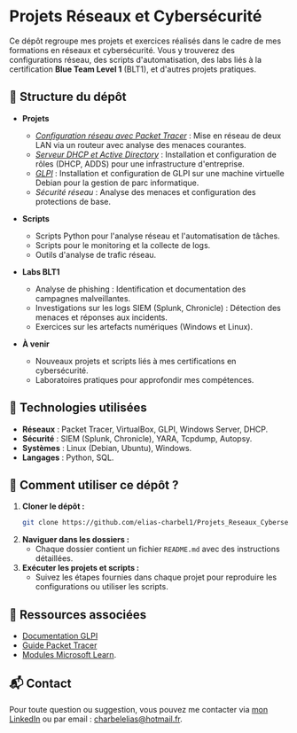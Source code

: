 # Projets Réseaux et Cybersécurité

Ce dépôt regroupe mes projets et exercices réalisés dans le cadre de mes formations en réseaux et cybersécurité. Vous y trouverez des configurations réseau, des scripts d'automatisation, des labs liés à la certification **Blue Team Level 1** (BLT1), et d'autres projets pratiques.

## 📁 Structure du dépôt

- **Projets**
  - *[Configuration réseau avec Packet Tracer](./Projets/Projet_Reseaux/Connexion_LAN)* : Mise en réseau de deux LAN via un routeur avec analyse des menaces courantes.
  - *[Serveur DHCP et Active Directory](./Projets/Projet_Administration/Active_Directory)* : Installation et configuration de rôles (DHCP, ADDS) pour une infrastructure d'entreprise.
  - *[GLPI](./Projets/Projets_Cybersecurite/GLPI)* : Installation et configuration de GLPI sur une machine virtuelle Debian pour la gestion de parc informatique.
  - *Sécurité réseau* : Analyse des menaces et configuration des protections de base.

- **Scripts**
  - Scripts Python pour l'analyse réseau et l'automatisation de tâches.
  - Scripts pour le monitoring et la collecte de logs.
  - Outils d'analyse de trafic réseau.

- **Labs BLT1**
  - Analyse de phishing : Identification et documentation des campagnes malveillantes.
  - Investigations sur les logs SIEM (Splunk, Chronicle) : Détection des menaces et réponses aux incidents.
  - Exercices sur les artefacts numériques (Windows et Linux).

- **À venir**
  - Nouveaux projets et scripts liés à mes certifications en cybersécurité.
  - Laboratoires pratiques pour approfondir mes compétences.

## 🔧 Technologies utilisées
- **Réseaux** : Packet Tracer, VirtualBox, GLPI, Windows Server, DHCP.
- **Sécurité** : SIEM (Splunk, Chronicle), YARA, Tcpdump, Autopsy.
- **Systèmes** : Linux (Debian, Ubuntu), Windows.
- **Langages** : Python, SQL.

## 🚀 Comment utiliser ce dépôt ?
1. **Cloner le dépôt :**
   ```bash
   git clone https://github.com/elias-charbel1/Projets_Reseaux_Cybersecurite.git
   ```
2. **Naviguer dans les dossiers :**
   - Chaque dossier contient un fichier `README.md` avec des instructions détaillées.
3. **Exécuter les projets et scripts :**
   - Suivez les étapes fournies dans chaque projet pour reproduire les configurations ou utiliser les scripts.

## 📄 Ressources associées
- [Documentation GLPI](https://glpi-project.org/fr/glpi-documentation/)
- [Guide Packet Tracer](https://skillsforall.com/course/getting-started-cisco-packet-tracer?userLang=fr-FR)
- [Modules Microsoft Learn](https://learn.microsoft.com/fr-fr/).

## 📬 Contact
Pour toute question ou suggestion, vous pouvez me contacter via [mon LinkedIn](https://linkedin.com/in/eliascharbel1) ou par email : charbelelias@hotmail.fr.

